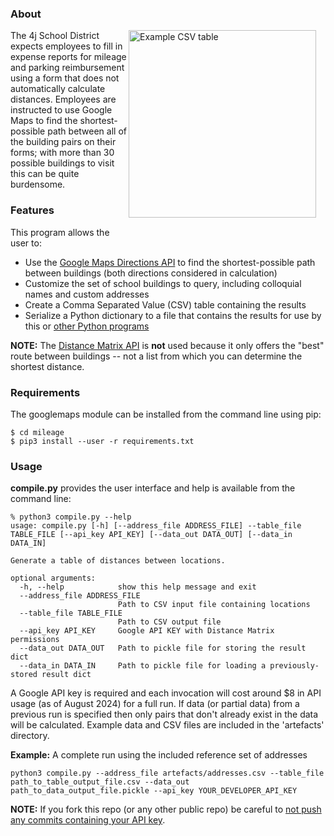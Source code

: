 ### About
<img src="https://github.com/user-attachments/assets/d8c10f15-ef63-4f5e-846b-9d3d0e3a5486" alt="Example CSV table" width="300" align="right" style="margin-right: 15px; margin-bottom: 15px;">
The 4j School District expects employees to fill in expense reports for mileage and parking reimbursement using a form that does not automatically calculate distances. Employees are instructed to use Google Maps to find the shortest-possible path between all of the building pairs on their forms; with more than 30 possible buildings to visit this can be quite burdensome.

### Features
This program allows the user to:

 - Use the [Google Maps Directions API](https://developers.google.com/maps/documentation/directions/overview) to find the shortest-possible path between buildings (both directions considered in calculation)
 - Customize the set of school buildings to query, including colloquial names and custom addresses
 - Create a Comma Separated Value (CSV) table containing the results
 - Serialize a Python dictionary to a file that contains the results for use by this or [other Python programs](https://github.com/inductivekickback/rainbow)

**NOTE:** The [Distance Matrix API](https://developers.google.com/maps/documentation/distance-matrix/overview) is **not** used because it only offers the "best" route between buildings -- not a list from which you can determine the shortest distance.

### Requirements
The googlemaps module can be installed from the command line using pip:
```
$ cd mileage
$ pip3 install --user -r requirements.txt
```

### Usage
**compile.py** provides the user interface and help is available from the command line:

```
% python3 compile.py --help
usage: compile.py [-h] [--address_file ADDRESS_FILE] --table_file TABLE_FILE [--api_key API_KEY] [--data_out DATA_OUT] [--data_in DATA_IN]

Generate a table of distances between locations.

optional arguments:
  -h, --help            show this help message and exit
  --address_file ADDRESS_FILE
                        Path to CSV input file containing locations
  --table_file TABLE_FILE
                        Path to CSV output file
  --api_key API_KEY     Google API KEY with Distance Matrix permissions
  --data_out DATA_OUT   Path to pickle file for storing the result dict
  --data_in DATA_IN     Path to pickle file for loading a previously-stored result dict
```
A Google API key is required and each invocation will cost around $8 in API usage (as of August 2024) for a full run. If data (or partial data) from a previous run is specified then only pairs that don't already exist in the data will be calculated. Example data and CSV files are included in the 'artefacts' directory.

**Example:** A complete run using the included reference set of addresses 
```
python3 compile.py --address_file artefacts/addresses.csv --table_file path_to_table_output_file.csv --data_out path_to_data_output_file.pickle --api_key YOUR_DEVELOPER_API_KEY
```
**NOTE:** If you fork this repo (or any other public repo) be careful to [not push any commits containing your API key](https://trufflesecurity.com/blog/anyone-can-access-deleted-and-private-repo-data-github).
